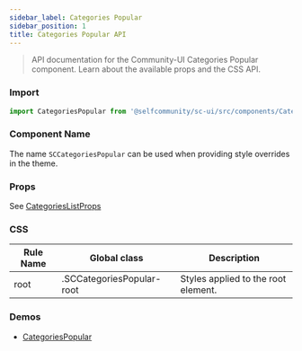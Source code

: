 ```yaml
---
sidebar_label: Categories Popular 
sidebar_position: 1
title: Categories Popular API
---
```



> API documentation for the Community-UI Categories Popular component. Learn about the available props and the CSS API.

### Import 

```jsx
import CategoriesPopular from '@selfcommunity/sc-ui/src/components/CategoriesPopular';
```

### Component Name

The name `SCCategoriesPopular` can be used when providing style overrides in the theme.


### Props

See [CategoriesListProps](../Component_API/categoriessuggestion/#categorieslist-props)


### CSS

|Rule Name|Global class|Description|
|---|---|---|
|root|.SCCategoriesPopular-root|Styles applied to the root element.|

### Demos

- [CategoriesPopular](../Components/categoriespopular)